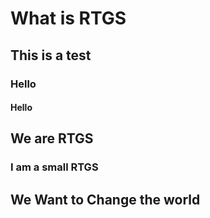 # What is RTGS

## This is a test

### Hello

#### Hello

## We are RTGS

### I am a small RTGS

## We Want to Change the world

